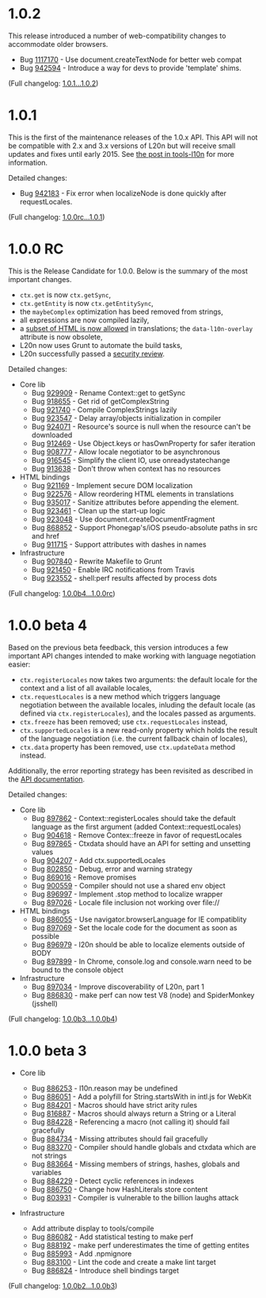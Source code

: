 1.0.2
=====

This release introduced a number of web-compatibility changes to accommodate 
older browsers.

* Bug [1117170](https://bugzil.la/1117170) - Use document.createTextNode for better web compat
* Bug [942594](https://bugzil.la/942594) - Introduce a way for devs to provide 'template' shims.

(Full changelog: [1.0.1...1.0.2](https://github.com/l20n/l20n.js/compare/1.0.1...1.0.2))


1.0.1
=====

This is the first of the maintenance releases of the 1.0.x API.  This API 
will not be compatible with 2.x and 3.x versions of L20n but will 
receive small updates and fixes until early 2015.  See [the post in 
tools-l10n](https://groups.google.com/forum/#!topic/mozilla.tools.l10n/MJ_sMgqOKT4) 
for more information.

Detailed changes:

* Bug [942183](https://bugzil.la/942183) - Fix error when localizeNode is done quickly after requestLocales. 

(Full changelog: [1.0.0rc...1.0.1](https://github.com/l20n/l20n.js/compare/1.0.0rc...1.0.1))


1.0.0 RC
========

This is the Release Candidate for 1.0.0.  Below is the summary of the most 
important changes. 

 - `ctx.get` is now `ctx.getSync`,
 - `ctx.getEntity` is now `ctx.getEntitySync`,
 - the `maybeComplex` optimization has beed removed from strings,
 - all expressions are now compiled lazily,
 - a [subset of HTML is now allowed][] in translations;  the `data-l10n-overlay` 
   attribute is now obsolete,
 - L20n now uses Grunt to automate the build tasks,
 - L20n successfully passed a [security review][].

[subset of HTML is now allowed]: https://github.com/l20n/l20n.js/blob/1.0.0rc/docs/html.md#making-html-elements-localizable
[security review]: https://bugzil.la/925579

Detailed changes:

* Core lib
  * Bug [929909](https::/bugzil.la/929909) - Rename Context::get to getSync
  * Bug [918655](https://bugzil.la/918655) - Get rid of getComplexString
  * Bug [921740](https://bugzil.la/921740) - Compile ComplexStrings lazily
  * Bug [923547](https://bugzil.la/923547) - Delay array/objects initialization in compiler
  * Bug [924071](https://bugzil.la/924071) - Resource's source is null when the resource can't be downloaded
  * Bug [912469](https://bugzil.la/912469) - Use Object.keys or hasOwnProperty for safer iteration
  * Bug [908777](https://bugzil.la/908777) - Allow locale negotiator to be asynchronous
  * Bug [916545](https://bugzil.la/916545) - Simplify the client IO, use onreadystatechange
  * Bug [913638](https://bugzil.la/913638) - Don't throw when context has no resources
* HTML bindings
  * Bug [921169](https://bugzil.la/921169) - Implement secure DOM localization
  * Bug [922576](https://bugzil.la/922576) - Allow reordering HTML elements in translations
  * Bug [935017](https://bugzil.la/935017) - Sanitize attributes before appending the element. 
  * Bug [923461](https://bugzil.la/923461) - Clean up the start-up logic
  * Bug [923048](https://bugzil.la/923048) - Use document.createDocumentFragment
  * Bug [868852](https://bugzil.la/868852) - Support Phonegap's/iOS pseudo-absolute paths in src and href
  * Bug [911715](https://bugzil.la/911715) - Support attributes with dashes in names
* Infrastructure
  * Bug [907840](https://bugzil.la/907840) - Rewrite Makefile to Grunt
  * Bug [921450](https://bugzil.la/921450) - Enable IRC notifications from Travis
  * Bug [923552](https://bugzil.la/923552) - shell:perf results affected by process dots

(Full changelog: [1.0.0b4...1.0.0rc][])

[1.0.0b4...1.0.0rc]: https://github.com/l20n/l20n.js/compare/1.0.0b4...1.0.0rc

1.0.0 beta 4
============

Based on the previous beta feedback, this version introduces a few important 
API changes intended to make working with language negotiation easier:

 - `ctx.registerLocales` now takes two arguments: the default locale for the 
   context and a list of all available locales,
 - `ctx.requestLocales` is a new method which triggers language negotiation 
   between the available locales, inluding the default locale (as defined via 
   `ctx.registerLocales`), and the locales passed as arguments.
 - `ctx.freeze` has been removed;  use `ctx.requestLocales` instead,
 - `ctx.supportedLocales` is a new read-only property which holds the result of 
   the language negotiation (i.e. the current fallback chain of locales),
 - `ctx.data` property has been removed, use `ctx.updateData` method instead.

Additionally, the error reporting strategy has been revisited as described in 
the [API documentation][].

[API documentation]: https://github.com/l20n/l20n.js/blob/1.0.0b4/docs/api.md#ctxaddeventlistenerevent-string-callback-function

Detailed changes:

* Core lib
  * Bug [897862](https://bugzil.la/897862) - Context::registerLocales should take the default language as the first argument (added Context::requestLocales)
  * Bug [904618](https://bugzil.la/904618) - Remove Contex::freeze in favor of requestLocales
  * Bug [897865](https://bugzil.la/897865) - Ctxdata should have an API for setting and unsetting values
  * Bug [904207](https://bugzil.la/904207) - Add ctx.supportedLocales
  * Bug [802850](https://bugzil.la/802850) - Debug, error and warning strategy
  * Bug [869016](https://bugzil.la/869016) - Remove promises
  * Bug [900559](https://bugzil.la/900559) - Compiler should not use a shared env object
  * Bug [896997](https://bugzil.la/896997) - Implement .stop method to localize wrapper
  * Bug [897026](https://bugzil.la/897026) - Locale file inclusion not working over file://
* HTML bindings
  * Bug [886055](https://bugzil.la/886055) - Use navigator.browserLanguage for IE compatiblity
  * Bug [897069](https://bugzil.la/897069) - Set the locale code for the document as soon as possible
  * Bug [896979](https://bugzil.la/896979) - l20n should be able to localize elements outside of BODY
  * Bug [897899](https://bugzil.la/897899) - In Chrome, console.log and console.warn need to be bound to the console object
* Infrastructure
  * Bug [897034](https://bugzil.la/897034) - Improve discoverability of L20n, part 1
  * Bug [886830](https://bugzil.la/886830) - make perf can now test V8 (node) and SpiderMonkey (jsshell)

(Full changelog: [1.0.0b3...1.0.0b4][])

[1.0.0b3...1.0.0b4]: https://github.com/l20n/l20n.js/compare/1.0.0b3...1.0.0b4

1.0.0 beta 3
============

* Core lib
  * Bug [886253](https://bugzil.la/886253) - l10n.reason may be undefined
  * Bug [886051](https://bugzil.la/886051) - Add a polyfill for String.startsWith in intl.js for WebKit
  * Bug [884201](https://bugzil.la/884201) - Macros should have strict arity rules
  * Bug [816887](https://bugzil.la/816887) - Macros should always return a String or a Literal
  * Bug [884228](https://bugzil.la/884228) - Referencing a macro (not calling it) should fail gracefully
  * Bug [884734](https://bugzil.la/884734) - Missing attributes should fail gracefully
  * Bug [883270](https://bugzil.la/883270) - Compiler should handle globals and ctxdata which are not strings
  * Bug [883664](https://bugzil.la/883664) - Missing members of strings, hashes, globals and variables
  * Bug [884229](https://bugzil.la/884229) - Detect cyclic references in indexes
  * Bug [886750](https://bugzil.la/886750) - Change how HashLiterals store content
  * Bug [803931](https://bugzil.la/803931) - Compiler is vulnerable to the billion laughs attack

* Infrastructure
  * Add attribute display to tools/compile 
  * Bug [886082](https://bugzil.la/886082) - Add statistical testing to make perf
  * Bug [888192](https://bugzil.la/888192) - make perf underestimates the time of getting entites
  * Bug [885993](https://bugzil.la/885993) - Add .npmignore
  * Bug [883100](https://bugzil.la/883100) - Lint the code and create a make lint target
  * Bug [886824](https://bugzil.la/886824) - Introduce shell bindings target

(Full changelog: [1.0.0b2...1.0.0b3][])

[1.0.0b2...1.0.0b3]: https://github.com/l20n/l20n.js/compare/1.0.0b2...1.0.0b3
